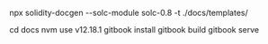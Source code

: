 npx solidity-docgen --solc-module solc-0.8 -t ./docs/templates/

cd docs 
nvm use v12.18.1
gitbook install
gitbook build
gitbook serve